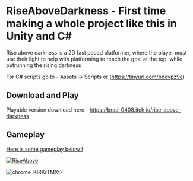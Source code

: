 # RiseAboveDarkness - First time making a whole project like this in Unity and C#

Rise above darkness is a 2D fast paced platformer, where the player must use their light to help with platforming to reach the goal at the top, while outrunning the rising darkness

For C# scripts go to - Assets -> Scripts or (https://tinyurl.com/bdevpz9e)


## Download and Play

Playable version download here - https://brad-0408.itch.io/rise-above-darkness


## Gameplay

<ins> Here is some gameplay below ! </ins>

[![RiseAbove](https://i.ytimg.com/vi/j-Pmh-WxQ6k/maxresdefault.jpg?sqp=-oaymwEmCIAKENAF8quKqQMa8AEB-AH-CYAC0AWKAgwIABABGCsgZShDMA8=&amp;rs=AOn4CLBoEN_VaxXeQ-MD11uwL8KJXxR1mA)](https://www.youtube.com/watch?v=j-Pmh-WxQ6k)




![chrome_KlRKrTMXt7](https://github.com/user-attachments/assets/0defc4cb-c849-4a68-a4d5-46c83e5ebc4e)
